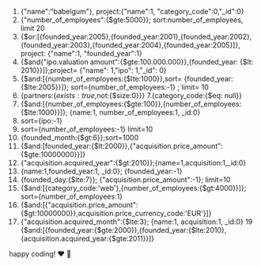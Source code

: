 1. {"name":"babelgum"}, project:{"name":1, "category_code":0,"_id":0} 
2. {"number_of_employees":{$gte:5000}}; sort:number_of_employees, limit 20
3. {$or:[{founded_year:2005},{founded_year:2001},{founded_year:2002},{founded_year:2003},{founded_year:2004},{founded_year:2005}]}, project: {"name":1, "founded_year":1} 
4. {$and{"ipo.valuation amount":{$gte:100.000.000}},{founded_year: {$lt: 2010}}]};project= {"name": 1,"ipo": 1,"_id": 0}
5. {$and:[{number_of_employees:{$lte:1000}},sort= {founded_year:{$lte:2005}}]}; sort={number_of_employees:-1} ; limit= 10
6. {partners:{$exists:true,$not:{$size:0}}}
7.{category_code:{$eq: null}}
8. {$and:[{number_of_employees:{$gte:100}},{number_of_employees:{$lte:1000}}]}; {name:1, number_of_employees:1, _id:0}
9. sort={ipo:-1}
10. sort={number_of_employees:-1} limit=10
11. {founded_month:{$gt:6}};sort=1000
12. {$and:[founded_year:{$lt:2000}},{"acquisition.price_amount":{$gte:10000000}}]}
13. {"acquisition.acquired_year":{$gt:2010}};{name=1,acquisition:1,_id:0}
14. {name:1,founded_year:1, _id:0}; {founded_year:-1}
15. {founded_day:{$lte:7}}; {"acquisition.price_amount":-1}; limit=10
16. {$and:[{category_code:'web'},{number_of_employees:{$gt:4000}}]}; sort={number_of_employees:1}
17. {$and:[{"acquisition.price_amount":{$gt:10000000}},acquisition.price_currency_code:'EUR'}]}
18. {"acquisition.acquired_month":{$lte:3}; {name:1, acquisition:1, _id:0}
19 {$and:[{founded_year:{$gte:2000}},{founded_year:{$lte:2010},{acquisition.acquired_year:{$gte:2011}}]}


happy coding! :heart: :rocket:
